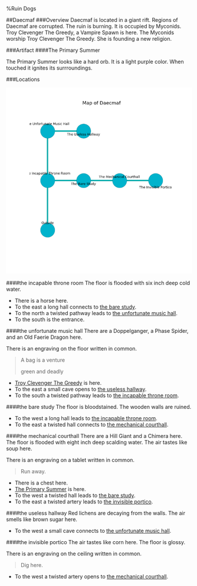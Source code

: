 %Ruin Dogs

##Daecmaf
###Overview
Daecmaf is located in a giant rift. Regions of Daecmaf are corrupted. The ruin is burning. It is occupied by Myconids. <a name="Troy-Clevenger-The-Greedy"></a>Troy Clevenger The Greedy, a Vampire Spawn is here. The Myconids worship Troy Clevenger The Greedy. She  is founding a new religion. 



###Artifact
####<a name="The-Primary-Summer"></a>The Primary Summer


The Primary Summer looks like a hard orb. It is a light purple color. When touched it ignites its surrroundings. 





###Locations


![](../v2/images/Daecmaf.png)

####<a name="the-incapable-throne-room"></a>the incapable throne room
The floor is flooded with six inch deep cold water. 



* There is a horse here.
* To the east a long hall connects to [the bare study](#the-bare-study).
* To the north a twisted pathway leads to [the unfortunate music hall](#the-unfortunate-music-hall).
* To the south is the entrance.


####<a name="the-unfortunate-music-hall"></a>the unfortunate music hall
There are a Doppelganger, a Phase Spider, and an Old Faerie Dragon here. 

There is an engraving on the floor written in common. 

> A bag is a venture
>
> green and deadly
>


* [Troy Clevenger The Greedy](#Troy-Clevenger-The-Greedy) is here.
* To the east a small cave opens to [the useless hallway](#the-useless-hallway).
* To the south a twisted pathway leads to [the incapable throne room](#the-incapable-throne-room).


####<a name="the-bare-study"></a>the bare study
The floor is bloodstained. The wooden walls are ruined. 



* To the west a long hall leads to [the incapable throne room](#the-incapable-throne-room).
* To the east a twisted hall connects to [the mechanical courthall](#the-mechanical-courthall).


####<a name="the-mechanical-courthall"></a>the mechanical courthall
There are a Hill Giant and a Chimera here. The floor is flooded with eight inch deep scalding water. The air tastes like soup here. 

There is an engraving on a tablet written in common. 

> Run away.
>


* There is a chest here.
* [The Primary Summer](#The-Primary-Summer) is here.
* To the west a twisted hall leads to [the bare study](#the-bare-study).
* To the east a twisted artery leads to [the invisible portico](#the-invisible-portico).


####<a name="the-useless-hallway"></a>the useless hallway
Red lichens are decaying from the walls. The air smells like brown sugar here. 



* To the west a small cave connects to [the unfortunate music hall](#the-unfortunate-music-hall).


####<a name="the-invisible-portico"></a>the invisible portico
The air tastes like corn here. The floor is glossy. 

There is an engraving on the ceiling written in common. 

> Dig here.
>


* To the west a twisted artery opens to [the mechanical courthall](#the-mechanical-courthall).


